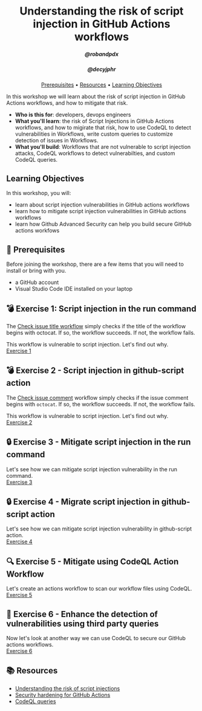 <h1 align="center">Understanding the risk of script injection in GitHub Actions workflows</h1>
<h5 align="center">@robandpdx</h5>
<h5 align="center">@decyjphr</h5>

<p align="center">
  <a href="#mega-prerequisites">Prerequisites</a> •  
  <a href="#books-resources">Resources</a> •
  <a href="#learning-objectives">Learning Objectives</a>
</p>

In this workshop we will learn about the risk of script injection in GitHub Actions workflows, and how to mitigate that risk.  

- **Who is this for**: developers, devops engineers
- **What you'll learn**: the risk of Script Injections in GitHub Actions workflows, and how to migirate that risk, how to use CodeQL to detect vulnerabilities in Workflows, write custom queries to customize detection of issues in Workflows.
- **What you'll build**: Workflows that are not vulnerable to script injection attacks, CodeQL workflows to detect vulnerabilties, and custom CodeQL queries.

## Learning Objectives

In this workshop, you will:

  - learn about script injection vulnerabilities in GitHub actions workflows
  - learn how to mitigate script injection vulnerabilities in GitHub actions workflows
  - learn how Github Advanced Security can help you build secure GitHub actions workfows

## :mega: Prerequisites
Before joining the workshop, there are a few items that you will need to install or bring with you.
- a GitHub account
- Visual Studio Code IDE installed on your laptop


## :bomb: Exercise 1: Script injection in the run command

The [Check issue title workflow](.github/workflows/check-issue-title.yml) simply checks if the title of the workflow begins with octocat. If so, the workflow succeeds. If not, the workflow fails.  

This workflow is vulnerable to script injection. Let's find out why.  
[Exercise 1](./exercises/exercise-1.md)  

## :bomb: Exercise 2 - Script injection in github-script action

The [Check issue comment](.github/workflows/check-issue-comment.yml) workflow simply checks if the issue comment begins with `octocat`. If so, the workflow succeeds. If not, the workflow fails.  

This workflow is vulnerable to script injection. Let's find out why.  
[Exercise 2](./exercises/exercise-2.md)  

## :lock: Exercise 3 - Mitigate script injection in the run command

Let's see how we can mitigate script injection vulnerability in the run command.  
[Exercise 3](./exercises/exercise-3.md)  

## :lock: Exercise 4 - Migrate script injection in github-script action

Let's see how we can mitigate script injection vulnerability in github-script action.  
[Exercise 4](./exercises/exercise-4.md)  

## :mag: Exercise 5 - Mitigate using CodeQL Action Workflow

Let's create an actions workflow to scan our workflow files using CodeQL.  
[Exercise 5](./exercises/exercise-5.md)  

## :european_castle: Exercise 6 - Enhance the detection of vulnerabilities using third party queries

Now let's look at another way we can use CodeQL to secure our GitHub actions workflows.  
[Exercise 6](./exercises/exercise-6.md)  

## :books: Resources
- [Understanding the risk of script injections](https://docs.github.com/en/actions/security-guides/security-hardening-for-github-actions#understanding-the-risk-of-script-injections)
- [Security hardening for GitHub Actions](https://docs.github.com/en/enterprise-cloud@latest/actions/security-guides/security-hardening-for-github-actions)  
- [CodeQL queries](https://github.com/advanced-security/codeql-queries/)  
